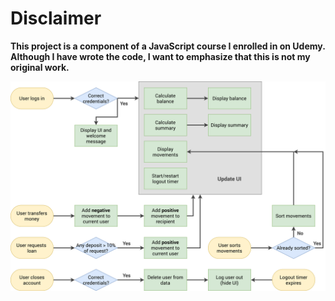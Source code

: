# Disclaimer

**This project is a component of a JavaScript course I enrolled in on Udemy. Although I have wrote the code, I want to emphasize that this is not my original work.**

![FlowChart](Bankist-flowchart.png)
